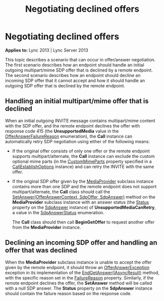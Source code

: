 ﻿---
title: Negotiating declined offers
TOCTitle: Negotiating declined offers
ms:assetid: bbca6041-4d98-4d0f-b81d-8978939fbaef
ms:mtpsurl: https://msdn.microsoft.com/library/Dn466100(v=office.15)
ms:contentKeyID: 57103281
ms.date: 07/25/2014
mtps_version: v=office.15
---

# Negotiating declined offers


**Applies to:** Lync 2013 | Lync Server 2013

This topic describes a scenario that can occur in offer/answer negotiation. The first scenario describes how an endpoint should handle an initial outgoing multipart/mime SDP offer that is declined by a remote endpoint. The second scenario describes how an endpoint should decline an incoming SDP offer that it cannot accept and how it should handle an outgoing SDP offer that is declined by the remote endpoint.

## Handling an initial multipart/mime offer that is declined

When an initial outgoing INVITE message contains multipart/mime content with the SDP offer, and the remote endpoint declines the offer with response code 415 (the **UnsupportedMedia** value in the [OfferAnswerFailureReason](https://msdn.microsoft.com/library/hh348371\(v=office.15\)) enumeration), the **Call** instance can automatically retry SDP negotiation using either of the following means:

  - If the original offer consists of only one offer or the remote endpoint supports multipart/alternate, the **Call** instance can exclude the custom optional mime parts (in the [CustomMimeParts](https://msdn.microsoft.com/library/hh348612\(v=office.15\)) property specified in a [CallEstablishOptions](https://msdn.microsoft.com/library/hh381079\(v=office.15\)) instance) and can retry the INVITE with the same offer.

  - If the original SDP offer given by the [MediaProvider](https://msdn.microsoft.com/library/hh383767\(v=office.15\)) subclass instance contains more than one SDP and the remote endpoint does not support multipart/alternate, the **Call** class should call the [SetAnswer(OfferAnswerContext, SdpOffer, SdpAnswer)](https://msdn.microsoft.com/library/hh382509\(v=office.15\)) method on the **MediaProvider** subclass instance with an answer status (the [Status](https://msdn.microsoft.com/library/hh382499\(v=office.15\)) property on the [SdpAnswer](https://msdn.microsoft.com/library/hh349319\(v=office.15\)) instance) of **UnsupportedMediaCanRetry**, a value in the [SdpAnswerStatus](https://msdn.microsoft.com/library/hh383245\(v=office.15\)) enumeration.
    
    The **Call** class should then call **BeginGetOffer** to request another offer from the **MediaProvider** instance.

## Declining an incoming SDP offer and handling an offer that was declined

When the **MediaProvider** subclass instance is unable to accept the offer given by the remote endpoint, it should throw an [OfferAnswerException](https://msdn.microsoft.com/library/hh382722\(v=office.15\)) exception in its implementation of the [EndGetAnswer(IAsyncResult)](https://msdn.microsoft.com/library/hh383856\(v=office.15\)) method, with the specific reason set in the [FailureReason](https://msdn.microsoft.com/library/hh384728\(v=office.15\)) property. Similarly, if the remote endpoint declines the offer, the **SetAnswer** method will be called with a null SDP answer. The **Status** property on the **SdpAnswer** instance should contain the failure reason based on the response code.

